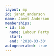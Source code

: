 ```yaml
---
layout: mp
id: janet_anderson
name: Janet Anderson
memberships:
- id: lab
  name: Labour Party
  start: 
  end: '2010-03-30'
autogenerated: true
---
```

